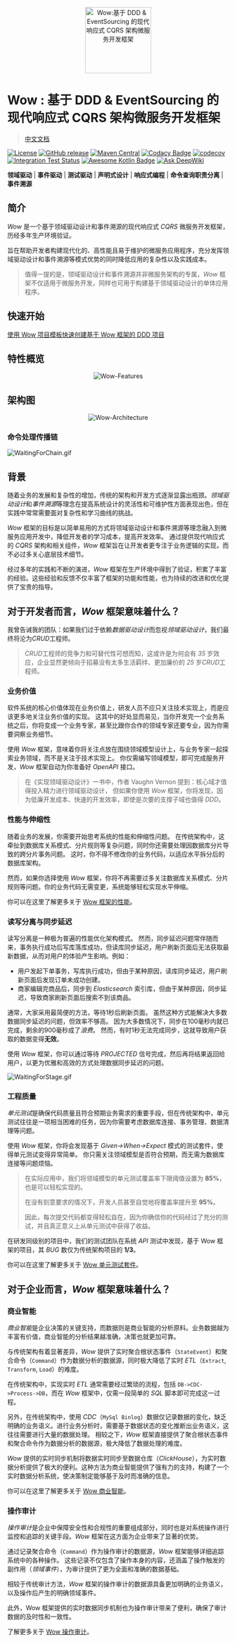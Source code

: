 <p align="center" style="text-align:center;">
  <img width="150" src="documentation/docs/public/images/logo.svg" alt="Wow:基于 DDD & EventSourcing 的现代响应式 CQRS 架构微服务开发框架"/>
</p>

# Wow : 基于 DDD & EventSourcing 的现代响应式 CQRS 架构微服务开发框架

> [中文文档](https://wow.ahoo.me/)

[![License](https://img.shields.io/badge/license-Apache%202-4EB1BA.svg)](https://github.com/Ahoo-Wang/Wow/blob/mvp/LICENSE)
[![GitHub release](https://img.shields.io/github/release/Ahoo-Wang/Wow.svg)](https://github.com/Ahoo-Wang/Wow/releases)
[![Maven Central](https://maven-badges.herokuapp.com/maven-central/me.ahoo.wow/wow-core/badge.svg)](https://maven-badges.herokuapp.com/maven-central/me.ahoo.wow/wow-core)
[![Codacy Badge](https://app.codacy.com/project/badge/Grade/cfc724df22db4f9387525258c8a59609)](https://app.codacy.com/gh/Ahoo-Wang/Wow/dashboard?utm_source=gh&utm_medium=referral&utm_content=&utm_campaign=Badge_grade)
[![codecov](https://codecov.io/gh/Ahoo-Wang/Wow/branch/main/graph/badge.svg?token=uloJrLoQir)](https://codecov.io/gh/Ahoo-Wang/Wow)
[![Integration Test Status](https://github.com/Ahoo-Wang/Wow/actions/workflows/integration-test.yml/badge.svg)](https://github.com/Ahoo-Wang/Wow)
[![Awesome Kotlin Badge](https://kotlin.link/awesome-kotlin.svg)](https://github.com/KotlinBy/awesome-kotlin)
[![Ask DeepWiki](https://deepwiki.com/badge.svg)](https://deepwiki.com/Ahoo-Wang/Wow)

**领域驱动** | **事件驱动** | **测试驱动** | **声明式设计** | **响应式编程** | **命令查询职责分离** | **事件溯源**

## 简介

_Wow_ 是一个基于领域驱动设计和事件溯源的现代响应式 _CQRS_ 微服务开发框架，历经多年生产环境验证。

旨在帮助开发者构建现代化的、高性能且易于维护的微服务应用程序，充分发挥领域驱动设计和事件溯源等模式优势的同时降低应用的复杂性以及实践成本。

> 值得一提的是，领域驱动设计和事件溯源并非微服务架构的专属，_Wow_ 框架不仅适用于微服务开发，同样也可用于构建基于领域驱动设计的单体应用程序。

## 快速开始

[使用 Wow 项目模板快速创建基于 Wow 框架的 DDD 项目](https://wow.ahoo.me/guide/getting-started.html) 

## 特性概览

<p align="center" style="text-align:center">
  <img src="documentation/docs/public/images/Features.png" alt="Wow-Features"/>
</p>

## 架构图

<p align="center" style="text-align:center">
  <img src="documentation/docs/public/images/Architecture.svg" alt="Wow-Architecture"/>
</p>

### 命令处理传播链

![WaitingForChain.gif](documentation/docs/public/images/wait/WaitingForChain.gif)

## 背景

随着业务的发展和复杂性的增加，传统的架构和开发方式逐渐显露出瓶颈。*领域驱动设计*和*事件溯源*等理念在提高系统设计的灵活性和可维护性方面表现出色，但在实践中常常需要面对复杂性和学习曲线的挑战。

_Wow_ 框架的目标是以简单易用的方式将领域驱动设计和事件溯源等理念融入到微服务应用开发中，降低开发者的学习成本，提高开发效率。
通过提供现代响应式的 _CQRS_ 架构和相关组件，_Wow_ 框架旨在让开发者更专注于业务逻辑的实现，而不必过多关心底层技术细节。

经过多年的实践和不断的演进，_Wow_ 框架在生产环境中得到了验证，积累了丰富的经验。这些经验和反馈不仅丰富了框架的功能和性能，也为持续的改进和优化提供了宝贵的指导。

## 对于开发者而言，_Wow_ 框架意味着什么？

我曾告诫我的团队：如果我们过于依赖*数据驱动设计*而忽视*领域驱动设计*，我们最终将沦为*CRUD*工程师。

> *CRUD*工程师的竞争力和可替代性可想而知，这或许是为何会有 _35_ 岁效应，企业显然更倾向于招募没有太多生活羁绊、更加廉价的 _25_ 岁*CRUD*工程师。

### 业务价值

软件系统的核心价值体现在业务价值上，研发人员不应只关注技术实现上，而是应该更多地关注业务价值的实现。
这其中的好处显而易见，当你开发完一个业务系统之后，你将变成一个业务专家，甚至比跟你合作的领域专家还要专业，因为你需要洞察业务细节。

使用 _Wow_ 框架，意味着你将关注点放在围绕领域模型设计上，与业务专家一起探索业务领域，而不是关注于技术实现上。
你仅需编写领域模型，即可完成服务开发，_Wow_ 框架自动为你准备好 _OpenAPI_ 接口。

> 在《实现领域驱动设计》一书中，作者 Vaughn Vernon 提到：核心域才值得投入精力进行领域驱动设计，
> 但如果你使用 _Wow_ 框架，你将发现，因为低廉开发成本、快速的开发效率，即使是次要的支撑子域也值得 _DDD_。

### 性能与伸缩性

随着业务的发展，你需要开始思考系统的性能和伸缩性问题。
在传统架构中，这牵扯到数据库关系模式、分片规则等复杂问题，同时你还需要处理因数据库分片导致的跨分片事务问题。
这时，你不得不修改你的业务代码，以适应水平拆分后的数据库架构。

然而，如果你选择使用 _Wow_ 框架，你将不再需要过多关注数据库关系模式、分片规则等问题。你的业务代码无需变更，系统能够轻松实现水平伸缩。

你可以在这里了解更多关于 [Wow 框架的性能](https://wow.ahoo.me/guide/perf-test.html)。

### 读写分离与同步延迟

读写分离是一种极为普遍的性能优化架构模式。
然而，同步延迟问题常伴随而来，事务执行成功后写库落库成功，但读库同步延迟，用户刷新页面后无法获取最新数据，从而对用户的体验产生影响。例如：

- 用户发起下单事务，写库执行成功，但由于某种原因，读库同步延迟，用户刷新页面后发现订单未成功创建。
- 商家编辑完商品后，同步到 _Elasticsearch_ 索引库，但由于某种原因，同步延迟，导致商家刷新页面后搜索不到该商品。

通常，大家采用最简便的方法，等待1秒后刷新页面。
虽然这种方式能解决大多数数据同步延迟的问题，但效率不够高。
因为大多数情况下，同步在100毫秒内就已完成，剩余的900毫秒成了*浪费*。
然而，有时1秒无法完成同步，这就导致用户获取的数据变得**无效**。

使用 _Wow_ 框架，你可以通过等待 _PROJECTED_ 信号完成，然后再将结果返回给用户，以更为优雅和高效的方式处理数据同步延迟的问题。

![WaitingForStage.gif](documentation/docs/public/images/wait/WaitingForStage.gif)

### 工程质量

*单元测试*是确保代码质量且符合预期业务需求的重要手段，但在传统架构中，单元测试往往是一项相当困难的任务，因为你需要考虑数据库连接、事务管理、数据清理等问题。

使用 _Wow_ 框架，你将会发现基于 _Given->When->Expect_ 模式的测试套件，使得单元测试变得异常简单。
你只需关注领域模型是否符合预期，而无需为数据库连接等问题烦恼。

> 在实际应用中，我们将领域模型的单元测试覆盖率下限阈值设置为 **85%**，也是可以轻松实现的。
> 
> 在没有刻意要求的情况下，开发人员甚至自觉地将覆盖率提升至 **95%**。
> 
> 因此，每次提交代码都变得轻松自在，因为你确信你的代码经过了充分的测试，并且真正意义上从单元测试中获得了收益。


在研发同级别的项目中，我们的测试团队在系统 _API_ 测试中发现，基于 Wow 框架的项目，其 _BUG_ 数仅为传统架构项目的 **1/3**。

你可以在这里了解更多关于 [Wow 单元测试套件](https://wow.ahoo.me/guide/test-suite.html)。

## 对于企业而言，_Wow_ 框架意味着什么？

### 商业智能

*商业智能*是企业决策的关键支持，而数据则是商业智能的分析原料。业务数据越为丰富有价值，商业智能的分析结果越准确，决策也就更加可靠。

与传统架构有着显著差异，_Wow_ 提供了实时聚合根状态事件（`StateEvent`）和聚合命令（`Command`）作为数据分析的数据源，同时极大降低了实时 _ETL_（`Extract`, `Transform`, `Load`）的难度。

在传统架构中，实现实时 _ETL_ 通常需要经过繁琐的流程，包括 `DB->CDC->Process->DB`，而在 _Wow_ 框架中，仅需一段简单的 _SQL_ 脚本即可完成这一过程。

另外，在传统架构中，使用 _CDC_（`MySql Binlog`）数据仅记录数据的变化，缺乏明确的业务语义。进行业务分析时，需要基于数据状态的变化推断出业务语义，这往往需要进行大量的数据处理。
相较之下，_Wow_ 框架直接提供了聚合根状态事件和聚合命令作为数据分析的数据源，极大降低了数据处理的难度。

_Wow_ 提供的实时同步机制将数据实时同步至数据仓库（_ClickHouse_），为实时数据分析提供了极大的便利。这种方法为商业智能提供了强有力的支持，构建了一个实时数据分析系统，使决策制定能够基于及时而准确的信息。

你可以在这里了解更多关于 [Wow 商业智能](https://wow.ahoo.me/guide/bi.html)。

### 操作审计

*操作审计*是企业中保障安全性和合规性的重要组成部分，同时也是对系统操作进行监控和追踪的关键手段。_Wow_ 框架在这方面为企业带来了显著的优势。

通过记录聚合命令（`Command`）作为操作审计的数据源，_Wow_ 框架能够详细追踪系统中的各种操作。
这些记录不仅包含了操作本身的内容，还涵盖了操作触发的副作用（_领域事件_），为审计提供了更为全面和准确的数据基础。

相较于传统审计方法，_Wow_ 框架的操作审计的数据源具备更加明确的业务语义，以及操作后产生的明确领域事件。

此外，Wow 框架提供的实时数据同步机制也为操作审计带来了便利，确保了审计数据的及时性和一致性。

了解更多关于 [Wow 操作审计](https://wow.ahoo.me/guide/bi.html#聚合命令)。